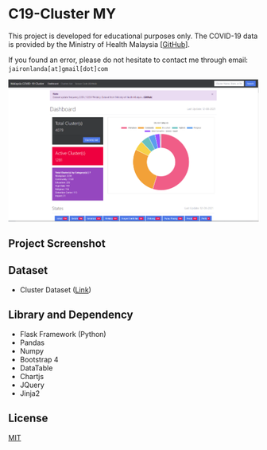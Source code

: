 # C19-Cluster MY

This project is developed for educational purposes only. The COVID-19 data is provided by the Ministry of Health Malaysia [[GitHub](https://github.com/MoH-Malaysia/covid19-public)].

If you found an error, please do not hesitate to contact me through email: `jaironlanda[at]gmail[dot]com`

![C19-Cluster Dashboard](screenshot/screenshot_dashboard.png)

## Project Screenshot


## Dataset
- Cluster Dataset ([Link](https://github.com/MoH-Malaysia/covid19-public/tree/main/epidemic#cluster-analysis))


## Library and Dependency
- Flask Framework (Python)
- Pandas
- Numpy
- Bootstrap 4
- DataTable
- Chartjs
- JQuery
- Jinja2

## License
[MIT](https://choosealicense.com/licenses/mit/)